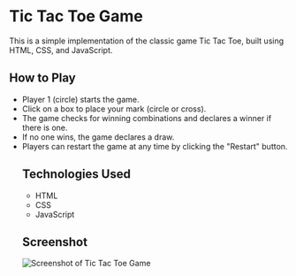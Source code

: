 # Tic Tac Toe Game

This is a simple implementation of the classic game Tic Tac Toe, built using HTML, CSS, and JavaScript.

## How to Play
<ul>
<li>Player 1 (circle) starts the game.
<li>Click on a box to place your mark (circle or cross).
<li>The game checks for winning combinations and declares a winner if there is one.
<li>If no one wins, the game declares a draw.
<li>Players can restart the game at any time by clicking the "Restart" button.

## Technologies Used

- HTML
- CSS
- JavaScript

## Screenshot

![Screenshot of Tic Tac Toe Game](screenshot.png)


